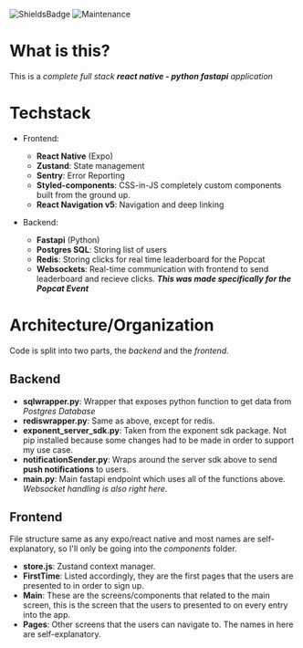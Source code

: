 ![ShieldsBadge](https://img.shields.io/badge/Version-1.2.8-brightgreen?style=for-the-badge)
![Maintenance](https://img.shields.io/badge/Maintained%3F-yes-green?style=for-the-badge)

# What is this?
This is a *complete full stack **react native - python fastapi** application*

# Techstack
- Frontend:
  - **React Native** (Expo)
  - **Zustand**: State management
  - **Sentry**: Error Reporting
  - **Styled-components**: CSS-in-JS completely custom components built from the ground up.
  - **React Navigation v5**: Navigation and deep linking


- Backend:
  - **Fastapi** (Python)
  - **Postgres SQL**: Storing list of users
  - **Redis**: Storing clicks for real time leaderboard for the Popcat 
  - **Websockets**: Real-time communication with frontend to send leaderboard and recieve clicks. ***This was made specifically for the Popcat Event***

# Architecture/Organization
Code is split into two parts, the *backend* and the *frontend*.

## Backend
- **sqlwrapper.py**: Wrapper that exposes python function to get data from _Postgres Database_
- **rediswrapper.py**: Same as above, except for redis.
- **exponent_server_sdk.py**: Taken from the exponent sdk package. Not pip installed because some changes had to be made in order to support my use case.
- **notificationSender.py**: Wraps around the server sdk above to send **push notifications** to users.
- **main.py**: Main fastapi endpoint which uses all of the functions above. _Websocket handling is also right here._

## Frontend
File structure same as any expo/react native and most names are self-explanatory, so I'll only be going into the _components_ folder.
- **store.js**: Zustand context manager.
- **FirstTime**: Listed accordingly, they are the first pages that the users are presented to in order to sign up.
- **Main**: These are the screens/components that related to the main screen, this is the screen that the users to presented to on every entry into the app.
- **Pages**: Other screens that the users can navigate to. The names in here are self-explanatory.


